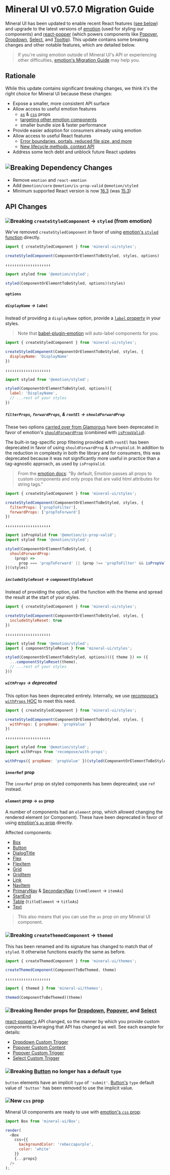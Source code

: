 # Mineral UI v0.57.0 Migration Guide

Mineral UI has been updated to enable recent React features ([see below](#Rationale)) and upgrade to the latest versions of [emotion][] (used for styling our components) and [react-popper][] (which powers components like [Popover][], [Dropdown][], [Select][], and [Tooltip][]). This update contains some breaking changes and other notable features, which are detailed below.

> If you're using emotion outside of Mineral UI's API or experiencing other difficulties, [emotion's Migration Guide][] may help you.


## Rationale

While this update contains significant breaking changes, we think it's the right choice for Mineral UI because these changes:

- Expose a smaller, more consistent API surface
- Allow access to useful emotion features
    - [`as`][as prop] & [`css`][css prop] props
    - [targeting other emotion components][]
    - smaller bundle size & faster performance
- Provide easier adoption for consumers already using emotion
- Allow access to useful React features
    - [Error boundaries, portals, reduced file size, and more][react blog 16]
    - [New lifecycle methods, context API][react blog 16.3]
- Address some tech debt and unblock future React updates


## ![Breaking][] Dependency Changes
* Remove `emotion` and `react-emotion`
* Add `@emotion/core` `@emotion/is-prop-valid` `@emotion/styled`
* Minimum supported React version is now [16.3][react changelog 16.3] (was [15.3][react changelog 15.3])


## API Changes

### ![Breaking][] `createStyledComponent` → `styled` (from emotion)

We've removed `createStyledComponent` in favor of using [emotion's `styled` function][styled] directly.

```js
import { createStyledComponent } from 'mineral-ui/styles';

createStyledComponent(ComponentOrElementToBeStyled, styles, options)

↓↓↓↓↓↓↓↓↓↓↓↓↓↓↓↓↓↓↓↓

import styled from '@emotion/styled';

styled(ComponentOrElementToBeStyled, options)(styles)
```


#### `options`


##### `displayName` → `label`

Instead of providing a `displayName` option, provide a [`label` property][label] in your styles.

> Note that [babel-plugin-emotion][] will auto-label components for you.

```js
import { createStyledComponent } from 'mineral-ui/styles';

createStyledComponent(ComponentOrElementToBeStyled, styles, {
  displayName: 'DisplayName'
})

↓↓↓↓↓↓↓↓↓↓↓↓↓↓↓↓↓↓↓↓

import styled from '@emotion/styled';

styled(ComponentOrElementToBeStyled, options)({
  label: 'DisplayName',
  // ...rest of your styles
})
```


##### `filterProps`, `forwardProps`, & `rootEl` → `shouldForwardProp`

These two options [carried over from Glamorous][emotion migration] have been deprecated in favor of emotion's [`shouldForwardProp`][shouldForwardProp] (combined with [`isPropValid`][isPropValid]).

The built-in tag-specific prop filtering provided with `rootEl`  has been deprecated in favor of using `shouldForwardProp` & `isPropValid`. In addition to the reduction in complexity in both the library and for consumers, this was deprecated because it was not significantly more useful in practice than a tag-agnostic approach, as used by `isPropValid`.

> From the [emotion docs][shouldForwardProp]: "By default, Emotion passes all props to custom components and only props that are valid html attributes for string tags."

```js
import { createStyledComponent } from 'mineral-ui/styles';

createStyledComponent(ComponentOrElementToBeStyled, styles, {
  filterProps: ['propToFilter'],
  forwardProps: ['propToForward']
})

↓↓↓↓↓↓↓↓↓↓↓↓↓↓↓↓↓↓↓↓

import isPropValid from '@emotion/is-prop-valid';
import styled from '@emotion/styled';

styled(ComponentOrElementToBeStyled, {
  shouldForwardProp:
    (prop) =>
      prop === 'propToForward' || (prop !== 'propToFilter' && isPropValid(prop))
})(styles)
```


##### `includeStyleReset` → `componentStyleReset`

Instead of providing the option, call the function with the theme and spread the result at the start of your styles.

```js
import { createStyledComponent } from 'mineral-ui/styles';

createStyledComponent(ComponentOrElementToBeStyled, styles, {
  includeStyleReset: true
})

↓↓↓↓↓↓↓↓↓↓↓↓↓↓↓↓↓↓↓↓

import styled from '@emotion/styled';
import { componentStyleReset } from 'mineral-ui/styles';

styled(ComponentOrElementToBeStyled, options)(({ theme }) => ({
  ...componentStyleReset(theme),
  // ...rest of your styles
}))
```


##### `withProps` → _deprecated_

This option has been deprecated entirely. Internally, we use [recompose's `withProps` HOC][withProps] to meet this need.

```js
import { createStyledComponent } from 'mineral-ui/styles';

createStyledComponent(ComponentOrElementToBeStyled, styles, {
  withProps: { propName: 'propValue' }
})

↓↓↓↓↓↓↓↓↓↓↓↓↓↓↓↓↓↓↓↓

import styled from '@emotion/styled';
import withProps from 'recompose/with-props';

withProps({ propName: 'propValue' })(styled(ComponentOrElementToBeStyled, options)(styles))
```


#### `innerRef` prop

The `innerRef` prop on styled components has been deprecated; use `ref` instead.


#### `element` prop → `as` prop

A number of components had an `element` prop, which allowed changing the rendered element (or Component). These have been deprecated in favor of using [emotion's `as` prop][as prop] directly.

Affected components:

* [Box][]
* [Button][]
* [DialogTitle][]
* [Flex][]
* [FlexItem][]
* [Grid][]
* [GridItem][]
* [Link][]
* [NavItem][]
* [PrimaryNav][] & [SecondaryNav][] (`itemElement` -> `itemAs`)
* [StartEnd][]
* [Table][] (`titleElement` -> `titleAs`)
* [Text][]

> This also means that you can use the `as` prop on _any_ Mineral UI component.


### ![Breaking][] `createThemedComponent` → `themed`

This has been renamed and its signature has changed to match that of `styled`. It otherwise functions exactly the same as before.

```js
import { createThemedComponent } from 'mineral-ui/themes';

createThemedComponent(ComponentToBeThemed, theme)

↓↓↓↓↓↓↓↓↓↓↓↓↓↓↓↓↓↓↓↓

import { themed } from 'mineral-ui/themes';

themed(ComponentToBeThemed)(theme)
```


### ![Breaking][] Render props for [Dropdown][], [Popover][], and [Select][]

[react-popper's][react-popper] API changed, so the manner by which you provide custom components leveraging that API has changed as well. See each example for details:

* [Dropdown Custom Trigger][]
* [Popover Custom Content][]
* [Popover Custom Trigger][]
* [Select Custom Trigger][]


### ![Breaking][] [Button][] no longer has a default `type`

`button` elements have an implicit `type` of `'submit'`. [Button's][Button] `type` default value of `'button'` has been removed to use the implicit value.


### ![New][] `css` prop

Mineral UI components are ready to use with [emotion's `css` prop][css prop]:

```js
import Box from 'mineral-ui/Box';

render(
  <Box
    css={{
      backgroundColor: 'rebeccapurple',
      color: 'white'
    }}
    {...props}
  />
);
```


[emotion]: https://emotion.sh/
[react-popper]: https://fezvrasta.github.io/react-popper/
[emotion's Migration Guide]: https://emotion.sh/docs/migrating-to-emotion-10
[as prop]: https://emotion.sh/docs/styled#as-prop
[css prop]: https://emotion.sh/docs/css-prop
[targeting other emotion components]: https://emotion.sh/docs/styled#targeting-another-emotion-component
[react blog 16]: https://reactjs.org/blog/2017/09/26/react-v16.0.html
[react blog 16.3]: https://reactjs.org/blog/2018/03/29/react-v-16-3.html
[react changelog 16.3]: https://github.com/facebook/react/blob/master/CHANGELOG.md#1630-march-29-2018
[react changelog 15.3]: https://github.com/facebook/react/blob/master/CHANGELOG.md#1530-july-29-2016
[styled]: https://emotion.sh/docs/styled
[label]: https://emotion.sh/docs/labels
[babel-plugin-emotion]: https://emotion.sh/docs/babel-plugin-emotion
[emotion migration]: ./emotion-migration.md
[shouldForwardProp]: https://emotion.sh/docs/styled#customizing-prop-forwarding
[isPropValid]: https://www.npmjs.com/package/@emotion/is-prop-valid
[withProps]: https://github.com/acdlite/recompose/blob/master/docs/API.md#withprops

[Box]: https://mineral-ui.com/components/box
[Button]: https://mineral-ui.com/components/button
[DialogTitle]: https://mineral-ui.com/components/dialog-title
[Dropdown]: https://mineral-ui.com/components/dropdown
[Flex]: https://mineral-ui.com/components/flex
[FlexItem]: https://mineral-ui.com/components/flex-item
[Grid]: https://mineral-ui.com/components/grid
[GridItem]: https://mineral-ui.com/components/grid-item
[Link]: https://mineral-ui.com/components/link
[NavItem]: https://mineral-ui.com/components/nav-item
[Popover]: https://mineral-ui.com/components/popover
[PrimaryNav]: https://mineral-ui.com/components/primary-nav
[SecondaryNav]: https://mineral-ui.com/components/secondary-nav
[Select]: https://mineral-ui.com/components/select
[StartEnd]: https://mineral-ui.com/components/start-end
[Table]: https://mineral-ui.com/components/table
[Text]: https://mineral-ui.com/components/text
[Tooltip]: https://mineral-ui.com/components/tooltip

[Dropdown Custom Trigger]: https://mineral-ui.com/components/dropdown/custom-trigger
[Popover Custom Content]: https://mineral-ui.com/components/popover/custom-content
[Popover Custom Trigger]: https://mineral-ui.com/components/popover/custom-trigger
[Select Custom Trigger]: https://mineral-ui.com/components/select/custom-trigger

[Breaking]: https://img.shields.io/badge/-Breaking-red.svg?colorA=d05741&colorB=d05741
[New]: https://img.shields.io/badge/-New-green.svg?colorA=green&colorB=green
